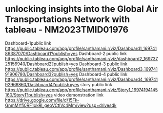 # unlocking insights into the Global Air Transportations Network with tableau - NM2023TMID01976
Dashboard-1public link https://public.tableau.com/app/profile/santhamani.r/viz/Dashboard1_16974186387070/Dashboard1?publish=yes
Dashboard-2 public link https://public.tableau.com/app/profile/santhamani.r/viz/dashboard2_16973725156940/Dashboard2?publish=yes
Dashboard-3 public link   https://public.tableau.com/app/profile/santhamani.r/viz/Dashboard3_16974191906780/Dashboard3?publish=yes
Dashboard-4 public link https://public.tableau.com/app/profile/santhamani.r/viz/Dashboard4_16974192968860/Dashboard4?publish=yes
story public link  https://public.tableau.com/app/profile/santhamani.r/viz/Story1_16974194145160/Story1?publish=yes
video demonstration link  https://drive.google.com/file/d/15Fk-GnmMYfi0RF1okRI_geoVCtIVc4Mm/view?usp=drivesdk
